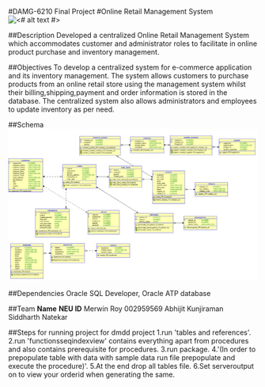 #DAMG-6210 Final Project
#Online Retail Management System
![<# alt text #>](../../../Downloads/Ecommerce%20web%20page-pana.svg "Ecommerce web page-pana.svg")

##Description
Developed a centralized Online Retail Management System which accommodates customer and administrator roles to facilitate in online product purchase and inventory management.

##Objectives
To develop a centralized system for e-commerce application and its inventory management. The system allows customers to purchase products from an online retail store using the management system whilst their billing,shipping,payment and order information is stored in the database. The centralized system also allows administrators and employees to update inventory as per need.

##Schema
![<# alt text #>](Online%20retail%20ER.png "Online retail ER.png")

##Dependencies
Oracle SQL Developer, Oracle ATP database

##Team
**Name**			**NEU ID**
Merwin Roy			002959569
Abhijit Kunjiraman	
Siddharth Natekar	


##Steps for running project for dmdd project
1.run 'tables and references'.
2.run 'functionsseqindexview' contains everything apart from procedures and also contains prerequisite for procedures.
3.run package.
4.'(In order to prepopulate table with data with sample data run file prepopulate and execute the procedure)'.
5.At the end drop all tables file.
6.Set serveroutput on to view your orderid when generating the same.
